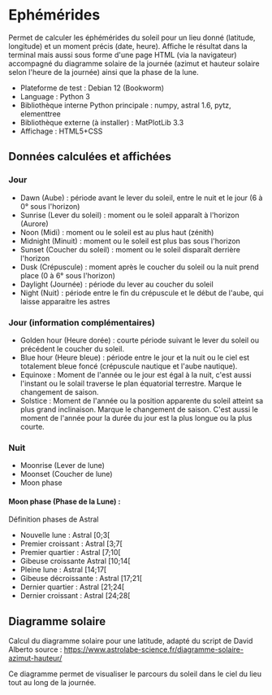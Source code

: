 # Ephémérides
Permet de calculer les éphémérides du soleil pour un lieu donné (latitude, longitude) et un moment précis (date, heure). 
Affiche le résultat dans la terminal mais aussi sous forme d'une page HTML (via la navigateur) accompagné du diagramme solaire de la journée (azimut et hauteur solaire selon l'heure de la journée) ainsi que la phase de la lune.

* Plateforme de test : Debian 12 (Bookworm)
* Language : Python 3
* Bibliothèque interne Python principale : numpy, astral 1.6, pytz, elementtree
* Bibliothèque externe (à installer) : MatPlotLib 3.3
* Affichage : HTML5+CSS

## Données calculées et affichées
### Jour
* Dawn (Aube) : période avant le lever du soleil, entre le nuit et le jour (6 à 0° sous l'horizon)
* Sunrise (Lever du soleil) : moment ou le soleil apparaît à l'horizon (Aurore)
* Noon (Midi) : moment ou le soleil est au plus haut (zénith)
* Midnight (Minuit) : moment ou le soleil est plus bas sous l'horizon
* Sunset (Coucher du soleil) : moment ou le soleil disparaît derrière l'horizon
* Dusk (Crépuscule) : moment après le coucher du soleil ou la nuit prend place (0 à 6° sous l'horizon)
* Daylight (Journée) : période du lever au coucher du soleil
* Night (Nuit) : période entre le fin du crépuscule et le début de l'aube, qui laisse apparaitre les astres
### Jour (information complémentaires)
* Golden hour (Heure dorée) : courte période suivant le lever du soleil ou précédent le coucher du soleil.
* Blue hour (Heure bleue) : période entre le jour et la nuit ou le ciel est totalement bleue foncé (crépuscule nautique et l'aube nautique).
* Equinoxe : Moment de l'année ou le jour est égal à la nuit, c'est aussi l'instant ou le solail traverse le plan équatorial terrestre. Marque le changement de saison.
* Solstice : Moment de l'année ou la position apparente du soleil atteint sa plus grand inclinaison. Marque le changement de saison. C'est aussi le moment de l'année pour la durée du jour est la plus longue ou la plus courte.
### Nuit
* Moonrise (Lever de lune)
* Moonset (Coucher de lune)
* Moon phase
#### Moon phase (Phase de la Lune) : 
Définition phases de Astral

* Nouvelle lune : Astral [0;3[
* Premier croissant : Astral [3;7[
* Premier quartier : Astral [7;10[
* Gibeuse croissante Astral [10;14[
* Pleine lune : Astral [14;17[
* Gibeuse décroissante : Astral [17;21[
* Dernier quartier : Astral [21;24[
* Dernier croissant : Astral [24;28[

## Diagramme solaire
Calcul du diagramme solaire pour une latitude,	adapté du script de David Alberto
source : https://www.astrolabe-science.fr/diagramme-solaire-azimut-hauteur/

Ce diagramme permet de visualiser le parcours du soleil dans le ciel du lieu tout au long de la journée.
